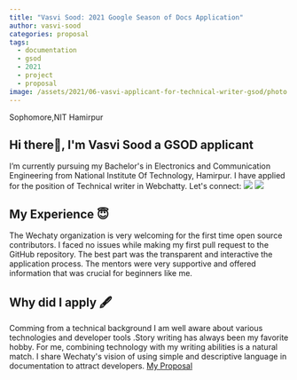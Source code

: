 ```yaml
---
title: "Vasvi Sood: 2021 Google Season of Docs Application"
author: vasvi-sood
categories: proposal
tags:
  - documentation
  - gsod
  - 2021
  - project
  - proposal
image: /assets/2021/06-vasvi-applicant-for-technical-writer-gsod/photo.png
---
```


Sophomore,NIT Hamirpur

## Hi there👋, I'm Vasvi Sood a GSOD applicant

I’m currently pursuing my Bachelor's in Electronics and Communication Engineering from National Institute Of Technology, Hamirpur.
I have applied for the position of Technical writer in Webchatty.
Let's connect:
<a href="https://www.linkedin.com/in/vasvi-sood-176610206/"><img src="https://img.shields.io/badge/LinkedIn-0077B5?style=for-the-badge&logo=linkedin&logoColor=white"></a>
<a href="https://github.com/vasvi-sood"><img src="https://img.shields.io/badge/GitHub-100000?style=for-the-badge&logo=github&logoColor=white"></a>

## My Experience 😇

The Wechaty organization is very welcoming for the first time open source contributors. I faced no issues while making my first pull request to the GitHub repository.
The best part was the transparent and interactive the application process. The mentors were very supportive and offered information that was crucial for beginners like me.

## Why did I apply 🖋️

Comming from a technical background I am well aware about various technologies and developer tools .Story writing has always been my favorite hobby. For me, combining technology
with my writing abilities is a natural match.
I share Wechaty's vision of using simple and descriptive language in documentation to attract developers.
<a href ="https://docs.google.com/document/d/123CtDluY0zCi5c46se4wF1jJEWHf1lkm5TPrEzysfq0/edit?usp=sharing">My Proposal</a>
